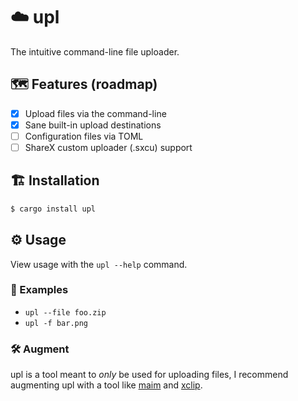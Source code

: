 # ☁️ upl

The intuitive command-line file uploader.

## 🗺️ Features (roadmap)

- [x] Upload files via the command-line
- [x] Sane built-in upload destinations
- [ ] Configuration files via TOML
- [ ] ShareX custom uploader (.sxcu) support

## 🏗️ Installation

```bash
$ cargo install upl
```

## ⚙️ Usage

View usage with the `upl --help` command.

### 🤔 Examples

- `upl --file foo.zip`
- `upl -f bar.png`

### 🛠️ Augment

upl is a tool meant to *only* be used for uploading files, I recommend augmenting upl with a tool like [maim](https://github.com/naelstrof/maim) and [xclip](https://github.com/astrand/xclip).
